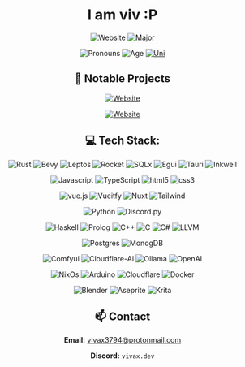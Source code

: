 <div align="center">

# I am viv :P

[![Website](https://img.shields.io/badge/Website-vivax.dev-blue?style=for-the-badge&color=purple&)](https://vivax.dev/)
[![Major](https://img.shields.io/badge/Major-CS-darkcyan?style=for-the-badge)](https://uit.no/utdanning/program/446220/datateknikk_ingenior_-_bachelor_nettbasert)

![Pronouns](https://img.shields.io/badge/Pronouns-they%2Fshe%2Fhe-darkred?style=for-the-badge&labelColor=red)
![Age](https://img.shields.io/badge/Age-19-darkgreen?style=for-the-badge&labelColor=green)
[![Uni](https://img.shields.io/badge/Univeristy-UiT-darkblue?style=for-the-badge&labelColor=blue)](https://uit.no/)

## 📝 Notable Projects
[![Website](https://img.shields.io/badge/Spinny_Jumper-17%2F82-blue?style=for-the-badge&labelColor=gray&logo=itch.io)](https://vivax.itch.io/spinny-jumper)

[![Website](https://img.shields.io/github/stars/vivax3794/ComfyUI-Sub-Nodes?style=for-the-badge&label=ComfyUI-Sub-Nodes&logo=github)](https://github.com/vivax3794/ComfyUI-Sub-Nodes/)

## 💻 Tech Stack:
![Rust](https://img.shields.io/badge/Rust-darkred?logo=rust)
![Bevy](https://img.shields.io/badge/Bevy-darkred?logo=bevy)
![Leptos](https://img.shields.io/badge/Leptos-darkred?logo=leptos)
![Rocket](https://img.shields.io/badge/Rocket-darkred?logo=rocket)
![SQLx](https://img.shields.io/badge/sqlx-darkred)
![Egui](https://img.shields.io/badge/Egui-darkred)
![Tauri](https://img.shields.io/badge/Tauri-darkred?logo=tauri)
![Inkwell](https://img.shields.io/badge/Inkwell-darkred?logo=llvm)

![Javascript](https://img.shields.io/badge/Javascript-darkorange?logo=Javascript)
![TypeScript](https://img.shields.io/badge/TypeScript-darkorange?logo=typescript)
![html5](https://img.shields.io/badge/html5-darkorange?logo=html5)
![css3](https://img.shields.io/badge/css3-darkorange?logo=css3)

![vue.js](https://img.shields.io/badge/vue.js-darkgreen?logo=vuedotjs)
![Vueitfy](https://img.shields.io/badge/Vueitfy-darkgreen?logo=vuetify)
![Nuxt](https://img.shields.io/badge/Nuxt.js-darkgreen?logo=Nuxt.js)
![Tailwind](https://img.shields.io/badge/Tailwindcss-darkgreen?logo=tailwindcss)

![Python](https://img.shields.io/badge/python-blue?logo=python&logoColor=yellow)
![Discord.py](https://img.shields.io/badge/Discord.py-blue?logo=discord&logoColor=yellow)

![Haskell](https://img.shields.io/badge/Haskell-darkmagenta?logo=haskell)
![Prolog](https://img.shields.io/badge/Prolog-darkmagenta)
![C++](https://img.shields.io/badge/C++-darkmagenta?logo=c%2B%2B)
![C](https://img.shields.io/badge/C-darkmagenta?logo=c)
![C#](https://img.shields.io/badge/C%23-darkmagenta)
![LLVM](https://img.shields.io/badge/LLVM-darkmagenta?logo=llvm)

![Postgres](https://img.shields.io/badge/PostgresSQL-yellow?logo=postgresql)
![MonogDB](https://img.shields.io/badge/MonogDB-yellow?logo=mongodb)

![Comfyui](https://img.shields.io/badge/ComfyUI-darkblue)
![Cloudflare-Ai](https://img.shields.io/badge/Cloudflare_Workers_Ai-darkblue?logo=Cloudflare&logoColor=white)
![Ollama](https://img.shields.io/badge/Ollama-darkblue?&logoColor=white)
![OpenAI](https://img.shields.io/badge/OpenAI_API-darkblue?logo=openai&logoColor=white)

![NixOs](https://img.shields.io/badge/Nix-F38020?logo=nixos)
![Arduino](https://img.shields.io/badge/Arduino-F38020?logo=Arduino)
![Cloudflare](https://img.shields.io/badge/Cloudflare-F38020?logo=Cloudflare&logoColor=white)
![Docker](https://img.shields.io/badge/Docker-F38020?logo=Docker&logoColor=white)

![Blender](https://img.shields.io/badge/Blender-336157?logo=Blender)
![Aseprite](https://img.shields.io/badge/Aseprite-336157?logo=Aseprite)
![Krita](https://img.shields.io/badge/Krita-336157?logo=krita)

## 📫 Contact
**Email:** vivax3794@protonmail.com

**Discord:** `vivax.dev`

</div>
